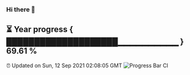 ### Hi there 👋
⏳ Year progress { ████████████████████▁▁▁▁▁▁▁▁▁▁ } 69.61 %
---
⏰ Updated on Sun, 12 Sep 2021 02:08:05 GMT
![Progress Bar CI](https://github.com/liununu/liununu/workflows/Progress%20Bar%20CI/badge.svg)
